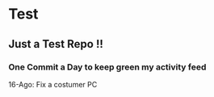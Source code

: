 # Test
## Just a Test Repo !!
### One Commit a Day to keep green my activity feed 

16-Ago: Fix a costumer PC
